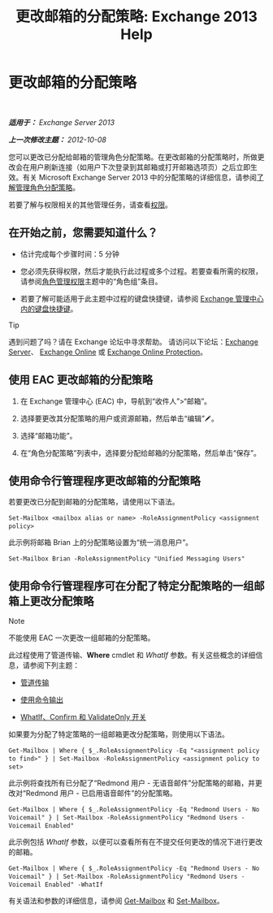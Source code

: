 ﻿---
title: '更改邮箱的分配策略: Exchange 2013 Help'
TOCTitle: 更改邮箱的分配策略
ms:assetid: 011690a5-233a-4c03-8842-92276f899a89
ms:mtpsurl: https://technet.microsoft.com/zh-cn/library/Dd638076(v=EXCHG.150)
ms:contentKeyID: 50489829
ms.date: 01/11/2018
mtps_version: v=EXCHG.150
ms.translationtype: HT
---

# 更改邮箱的分配策略

 

_**适用于：** Exchange Server 2013_

_**上一次修改主题：** 2012-10-08_

您可以更改已分配给邮箱的管理角色分配策略。在更改邮箱的分配策略时，所做更改会在用户刷新连接（如用户下次登录到其邮箱或打开邮箱选项页）之后立即生效。有关 Microsoft Exchange Server 2013 中的分配策略的详细信息，请参阅[了解管理角色分配策略](understanding-management-role-assignment-policies-exchange-2013-help.md)。

若要了解与权限相关的其他管理任务，请查看[权限](permissions-exchange-2013-help.md)。

## 在开始之前，您需要知道什么？

  - 估计完成每个步骤时间：5 分钟

  - 您必须先获得权限，然后才能执行此过程或多个过程。若要查看所需的权限，请参阅[角色管理权限](role-management-permissions-exchange-2013-help.md)主题中的“角色组”条目。

  - 若要了解可能适用于此主题中过程的键盘快捷键，请参阅 [Exchange 管理中心内的键盘快捷键](keyboard-shortcuts-in-the-exchange-admin-center-exchange-online-protection-help.md)。

> [!tip]
> 遇到问题了吗？请在 Exchange 论坛中寻求帮助。 请访问以下论坛：<a href="https://go.microsoft.com/fwlink/p/?linkid=60612">Exchange Server</a>、 <a href="https://go.microsoft.com/fwlink/p/?linkid=267542">Exchange Online</a> 或 <a href="https://go.microsoft.com/fwlink/p/?linkid=285351">Exchange Online Protection</a>。


## 使用 EAC 更改邮箱的分配策略

1.  在 Exchange 管理中心 (EAC) 中，导航到“收件人”\>“邮箱”。

2.  选择要更改其分配策略的用户或资源邮箱，然后单击“编辑”![编辑图标](images/Bb124582.6f53ccb2-1f13-4c02-bea0-30690e6ea71d(EXCHG.150).gif "编辑图标")。

3.  选择“邮箱功能”。

4.  在“角色分配策略”列表中，选择要分配给邮箱的分配策略，然后单击“保存”。

## 使用命令行管理程序更改邮箱的分配策略

若要更改已分配到邮箱的分配策略，请使用以下语法。

    Set-Mailbox <mailbox alias or name> -RoleAssignmentPolicy <assignment policy>

此示例将邮箱 Brian 上的分配策略设置为“统一消息用户”。

    Set-Mailbox Brian -RoleAssignmentPolicy "Unified Messaging Users"

## 使用命令行管理程序可在分配了特定分配策略的一组邮箱上更改分配策略

> [!NOTE]
> 不能使用 EAC 一次更改一组邮箱的分配策略。


此过程使用了管道传输、**Where** cmdlet 和 *WhatIf* 参数。有关这些概念的详细信息，请参阅下列主题：

  - [管道传输](https://technet.microsoft.com/zh-cn/library/aa998260\(v=exchg.150\))

  - [使用命令输出](working-with-command-output-exchange-2013-help.md)

  - [WhatIf、Confirm 和 ValidateOnly 开关](whatif-confirm-and-validateonly-switches-exchange-2013-help.md)

如果要为分配了特定策略的一组邮箱更改分配策略，则使用以下语法。

    Get-Mailbox | Where { $_.RoleAssignmentPolicy -Eq "<assignment policy to find>" } | Set-Mailbox -RoleAssignmentPolicy <assignment policy to set>

此示例将查找所有已分配了“Redmond 用户 - 无语音邮件”分配策略的邮箱，并更改对“Redmond 用户 - 已启用语音邮件”的分配策略。

    Get-Mailbox | Where { $_.RoleAssignmentPolicy -Eq "Redmond Users - No Voicemail" } | Set-Mailbox -RoleAssignmentPolicy "Redmond Users - Voicemail Enabled"

此示例包括 *WhatIf* 参数，以便可以查看所有在不提交任何更改的情况下进行更改的邮箱。

    Get-Mailbox | Where { $_.RoleAssignmentPolicy -Eq "Redmond Users - No Voicemail" } | Set-Mailbox -RoleAssignmentPolicy "Redmond Users - Voicemail Enabled" -WhatIf

有关语法和参数的详细信息，请参阅 [Get-Mailbox](https://technet.microsoft.com/zh-cn/library/bb123685\(v=exchg.150\)) 和 [Set-Mailbox](https://technet.microsoft.com/zh-cn/library/bb123981\(v=exchg.150\))。


